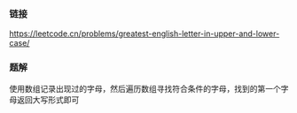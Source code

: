 ### 链接
https://leetcode.cn/problems/greatest-english-letter-in-upper-and-lower-case/

### 题解
使用数组记录出现过的字母，然后遍历数组寻找符合条件的字母，找到的第一个字母返回大写形式即可
